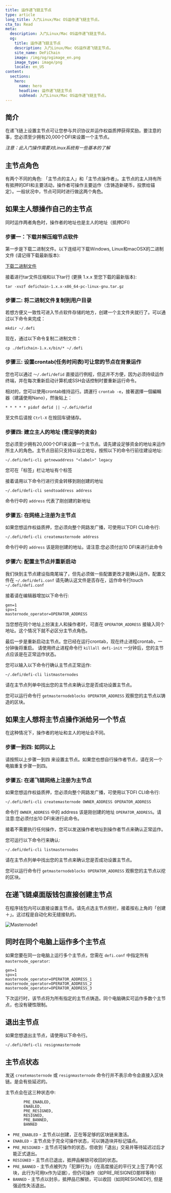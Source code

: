 ```yaml
---
title: 运作递飞链主节点
type: article
long_title: 入门Linux/Mac OS运作递飞链主节点。
cta_to: Read
meta:
  description: 入门Linux/Mac OS运作递飞链主节点。
  og:
    title: 运作递飞链主节点
    description: 入门Linux/Mac OS运作递飞链主节点。
    site_name: DeFiChain
    image: /img/og/ogimage_en.png
    image_type: image/png
    locale: en_US
content:
  sections:
    hero:
      name: hero
      headline: 运作递飞链主节点
      subhead: 入门Linux/Mac OS运作递飞链主节点。
---
```


## 简介

在递飞链上设置主节点可让您参与共识协议并运作权益质押获得奖励。要注意的事，您必须至少拥有20,000个DFI来设置一个主节点。

_注意：此入门操作需要对Linux系统有一些基本的了解_

## 主节点角色
有两个不同的角色: 「主节点的主人」和「主节点操作者」。主节点的主人持有所有抵押的DFI和主要活动，操作者可操作主要运作（含铸造新硬币，投票给锚定）。一般状况中，节点可同时进行做这两个角色。

## 如果主人想操作自己的主节点
同时运作两者角色时，操作者的地址也是主人的地址（抵押DFI)

### 步骤一：下载并解压缩节点软件

第一步是下载二进制文件。以下连结可下载Windows, Linux和macOSX的二进制文件 (请记得下载最新版本):

[下载二进制文件](/downloads/)

接着进行tar文件压缩和以下tar行 (更换 1.x.x 至您下载的最新版本):
```
tar -xvzf defichain-1.x.x-x86_64-pc-linux-gnu.tar.gz
```

### 步骤二: 将二进制文件复制到用户目录

若想方便又一致性可进入节点软件存储的地方，创建一个主文件夹就行了。可以通过以下命令来完成：

```
mkdir ~/.defi
```

现在，通过以下命令复制二进制文件：
```
cp ./defichain-1.x.x/bin/* ~/.defi
```

### 步骤三: 设置crontab(任务时间表)可让您的节点在背景运作

您也可以通过 `〜/.defi/defid` 直接运行例程，但这并不方便，因为必须持续运作终端，并在每次重新启动计算机或SSH会话控制时要重新运行命令。

相对的，您可以使用crontab维持运行。請運行 `crontab -e`，接著選擇一個編輯器（建議使用Nano），然後貼上：
```
* * * * * pidof defid || ~/.defi/defid
```

至文件后请按 `Ctrl-X` 在按回车键储存。

### 步骤四: 建立主人的地址 (需足够的资金)

您必须至少拥有20,000个DFI来设置一个主节点。请先建设足够资金的地址来运作所主人的角色。主节点目前只支持以设立地址，按照以下的命令行前往建设地址:

```
~/.defi/defi-cli getnewaddress "<label>" legacy
```

您可在「标签」栏让地址有个标签

接着请用以下命令行进行资金转移到刚创建的地址

```
~/.defi/defi-cli sendtoaddress address
```

命令行中的 `address` 代表了刚创建的新地址

### 步骤五: 在网络上注册为主节点

如果您想运作权益质押，您必须向整个网路发广播，可使用以下DFI CLI命令行:

```
~/.defi/defi-cli createmasternode address
```

命令行中的 `address` 该是刚创建的地址。请注意:您必须付出10 DFI来进行此命令

### 步骤六: 配置主节点并重新启动

我们快到主节点建设指南尾端了，但先必须做一些配置更改才能确认运作。配置文件在 `~/.defi/defi.conf`
请先确认这文件是否存在，运作命令行touch `~/.defi/defi.conf`

接着请在编辑器增加以下命令行:


```
gen=1
spv=1
masternode_operator=OPERATOR_ADDRESS
```

当您想在同个地址上扮演主人和操作者时，可直在 `OPERATOR_ADDRESS` 接输入同个地址。这个情况下就不必区分主节点角色。

最后一步是重新启动主节点。您已经在运行crontab，现在终止进程crontab，一分钟後将重启。
请使用终止进程命令行 `killall defi-init` 一分钟后，您的主节点应该是在正常运作状态。

您可以输入以下命令行确认主节点正常运作:

```
~/.defi/defi-cli listmasternodes
```

请在主节点列单中找出您的主节点来确认您是否成功设置主节点。

您可以运行命令行 `getmasternodeblocks OPERATOR_ADDRESS` 观察您的主节点以铸造的区块。

## 如果主人想将主节点操作派给另一个节点
在这种情况下，操作者的地址和主人的地址会不同。

### 步骤一到四: 如同以上

请按照以上步骤一到四
来设置主节点。如果您也想自行操作者节点，请在另一个电脑重复步骤一到四。


### 步骤五: 在递飞链网络上注册为主节点

如果您想运作权益质押，您必须向整个网路发广播，可使用以下DFI CLI命令行:

```
~/.defi/defi-cli createmasternode OWNER_ADDRESS OPERATOR_ADDRESS
``` 

命令行 `OWNER_ADDRESS` 中的 address 该是刚创建的地址 `OPERATOR_ADDRESS`。请注意:您必须付出10 DFI来进行此命令。

接着不需要执行任何操作，您可以发送操作者地址到操作者节点来确认正常运作。

您可运行以下命令行来确认:

```
~/.defi/defi-cli listmasternodes
```

请在主节点列单中找出您的主节点来确认您是否成功设置主节点。

您可以运行命令行 `getmasternodeblocks OPERATOR_ADDRESS` 观察您的主节点以挖的区块。

## 在递飞链桌面版钱包直接创建主节点

在程序钱包内可以直接设置主节点。请先点选主节点侧栏，接着按右上角的「创建＋」。这过程是自动化和无缝接轨的。

![Masternode1](https://user-images.githubusercontent.com/3271586/112108417-2472a280-8beb-11eb-91f1-896904d46a85.png)

## 同时在同个电脑上运作多个主节点

如果您要在同一台电脑上运行多个主节点，您需在 `defi.conf` 中指定所有 `masternode_operator`:

```
gen=1
spv=1
masternode_operator=OPERATOR_ADDRESS_1
masternode_operator=OPERATOR_ADDRESS_2
masternode_operator=OPERATOR_ADDRESS_3
```

下次运行时，该节点将为所有指定的主节点铸造。同个电脑确实可运作多数个主节点，也没有硬性限制。

## 退出主节点

如果您想退出主节点，请使用以下命令行。

```
~/.defi/defi-cli resignmasternode
```
## 主节点状态
发送 `createmasternode` 或 `resignmasternode` 命令行并不表示命令会直接入区块链。是会有些延迟的。

主节点会在这三种状态中:
```
        PRE_ENABLED,
        ENABLED,
        PRE_RESIGNED,
        RESIGNED,
        PRE_BANNED,
        BANNED
```
- `PRE_ENABLED` - 主节点以创建，正在等足够的区块链来激活。
- `ENABLED` - 主节点处于完全可操作状态，可以铸造块并标记锚点。
- `PRE_RESIGNED` - 主节点可操作的状态，但收到「退出」交易并等待延迟过后才能正式退出。
- `RESIGNED` - 主节点已退出，抵押品解锁可收回的状态。
- `PRE_BANNED` - 主节点被列为「犯罪行为」（在高度接近的平行叉上签了两个区块，此行为可用tx作为证据），但仍可操作（如PRE_RESIGNED那样等待）
- `BANNED` - 主节点以封杀，抵押品已解锁，可以收回（如同RESIGNED行, 但是强迫性失活退出。